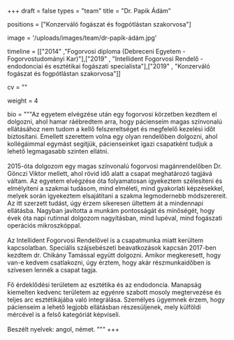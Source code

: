 +++
draft = false
types = "team"
title = "Dr. Papik Ádám"

positions = ["Konzerváló fogászat és fogpótlástan szakorvosa"]

image = '/uploads/images/team/dr-papik-ádám.jpg'

timeline = [["2014" ,"Fogorvosi diploma (Debreceni Egyetem - Fogorvostudományi Kar)"],["2019" , "Intellident Fogorvosi Rendelő - endodonciai és esztétikai fogászati specialista"],["2019" , "Konzerváló fogászat és fogpótlástan szakorvosa"]]

cv = ""

weight = 4

bio =  """Az egyetem elvégzése után egy fogorvosi körzetben kezdtem el dolgozni, ahol hamar ráébredtem arra, hogy pácienseim magas színvonalú ellátásához nem tudom a kellő felszereltséget és megfelelő kezelési időt biztosítani. Emellett szerettem volna egy olyan rendelőben dolgozni, ahol kollégáimmal egymást segítjük, pácienseinket igazi csapatként tudjuk a lehető legmagasabb szinten ellátni.
<br><br>
2015-óta dolgozom egy magas színvonalú fogorvosi magánrendelőben Dr. Gönczi Viktor mellett, ahol rövid idő alatt a csapat meghatározó tagjává váltam. Az egyetem elvégzése óta folyamatosan igyekeztem szélesíteni és elmélyíteni a szakmai tudásom, mind elméleti, mind gyakorlati képzésekkel, melyek során igyekeztem elsajátítani a szakma legmodernebb módszerereit. Az itt szerzett tudást, úgy érzem sikeresen ültettem át a mindennapi ellátásba. Nagyban javította a munkám pontosságát és minőségét, hogy évek óta napi rutinnal dolgozom nagyításban, mind lupéval, mind fogászati operációs mikroszkóppal. 
<br><br>
Az Intellident Fogorvosi Rendelővel is a csapatmunka miatt kerültem kapcsolatban. Speciális szájsebészeti beavatkozások kapcsán 2017-ben kezdtem dr. Chikány Tamással együtt dolgozni. Amikor megkeresett, hogy van-e kedvem csatlakozni, úgy érztem, hogy akár részmunkaidőben is szívesen lennék a csapat tagja.
<br><br>
Fő érdeklődési területem az esztétika és az endodoncia. Manapság kiemelten kedvenc területem az egyénre szabott mosoly megtervezése és teljes arc esztétikájába való integrálása. Személyes ügyemnek érzem, hogy pácienseim a lehető legjobb ellátásban részesüljenek, mely külföldi mércével is a felső kategóriát képviseli. 
<br><br>
Beszélt nyelvek: angol, német. """
+++
